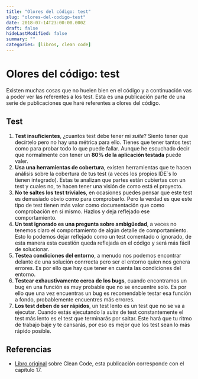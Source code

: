 ```yaml
---
title: "Olores del código: test"
slug: "olores-del-codigo-test"
date: 2018-07-14T23:00:00.000Z
draft: false
hideLastModified: false
summary: ""
categories: [libros, clean code]
---
```


Olores del código: test
================================================================================

  Existen muchas cosas que no huelen bien en el código y a continuación vas a
  poder ver las referentes a los test. Esta es una publicación
  parte de una serie de publicaciones que haré referentes a olores del código.

Test
--------------------------------------------------------------------------------

  1. __Test insuficientes__, ¿cuantos test debe tener mi *suite*? Siento tener
  que decírtelo pero no hay una métrica para ello. Tienes que tener tantos test
  como para probar todo lo que puede fallar. Aunque he escuchado decir que 
  normalmente con tener un __80% de la aplicación testada__ puede valer.
  2. __Usa una herramientas de cobertura__, existen herramientas que te hacen
  análisis sobre la cobertura de tus test (a veces los propios IDE´s lo tienen
  integrado). Estas te analizan que partes están cubiertas con un test y cuales
  no, te hacen tener una visión de como está el proyecto.
  3. __No te saltes los test triviales__, en ocasiones puedes pensar que este
  test es demasiado obvio como para comprobarlo. Pero la verdad es que este tipo
  de test tienen más valor como documentación que como comprobación en sí mismo.
  Hazlos y deja reflejado ese comportamiento.
  4. __Un test ignorado es una pregunta sobre ambigüedad__, a veces no tenemos
  claro el comportamiento de algún detalle de comportamiento. Esto lo podemos
  dejar reflejado como un test comentado o ignorado, de esta manera esta
  cuestión queda reflejada en el código y será más fácil de solucionar.
  5. __Testea condiciones del entorno__, a menudo nos podemos encontrar delante
  de una solución conrrecta pero ser el entorno quien nos genera errores. Es por
  ello que hay que tener en cuenta las condiciones del entorno.
  6. __Testear exhaustivamente cerca de los bugs__, cuando encontramos un bug
  en una función es muy probable que no se encuentre solo. Es por ello que una
  vez encuentras un bug es recomendable testar esa función a fondo,
  probablemente encuentres más errores.
  7. __Los test deben de ser rápidos__, un test lento es un test que no se va a
  ejecutar. Cuando estás ejecutando la *suite* de test constantemente el test más
  lento es el test que terminarás por saltar. Este hará que tu ritmo de trabajo
  baje y te cansarás, por eso es mejor que los test sean lo más rápido posible.

Referencias
--------------------------------------------------------------------------------

* [Libro original] sobre Clean Code, esta publicación corresponde con el
capítulo 17.

<!------------------------------ All links here -------------------------------> 

[Libro original]: https://leer.amazon.es/kp/embed?asin=B001GSTOAM&preview=newtab&linkCode=kpe&ref_=cm_sw_r_kb_dp_bopYAb3Y71AX3&tag=5413


